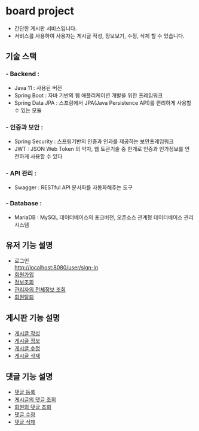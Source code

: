 # board project
- 간단한 게시판 서비스입니다.
- 서비스를 사용하여 사용자는 게시글 작성, 정보보기, 수정, 삭제 할 수 있습니다.


 ## 기술 스택

### - Backend : 
 - Java 11 : 사용된 버전
 - Spring Boot : 자바 기반의 웹 애플리케이션 개발을 위한 프레임워크
 - Spring Data JPA : 스프링에서 JPA(Java Persistence API)를 편리하게 사용할 수 있는 모듈



### - 인증과 보안 :
 - Spring Security : 스프링기반의 인증과 인과를 제공하는 보안프레임워크
 - JWT : JSON Web Token 의 약자, 웹 토큰기술 중 한개로 인증과 인가정보를 안전하게 사용할 수 있다


### - API 관리 : 
 - Swagger : RESTful API 문서화를 자동화해주는 도구


### - Database : 
 - MariaDB : MySQL 데이터베이스의 포크버전, 오픈소스 관계형 데이터베이스 관리시스템




## 유저 기능 설명<br>
 - 로그인<br>
  [http://localhost:8080/user/sign-in](src/docs/sign-in.json)
 - [회원가입](/)
 - [정보조회](/)
 - [관리자의 전체정보 조회](/)
 - [회원탈퇴](/)

## 게시판 기능 설명<br>
 - [게시글 작성](/)
 - [게시글 정보](/)
 - [게시글 수정](/)
 - [게시글 삭제](/)

## 댓글 기능 설명<br>
 - [댓글 등록](/)
 - [게시글의 댓글 조회](/)
 - [회원의  댓글 조회](/)
 - [댓글 수정](/)
 - [댓글 삭제](/)
